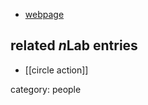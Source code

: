 
* [webpage](http://bgsmath.cat/fitxa-agusti-roig/)

## related $n$Lab entries

* [[circle action]]

category: people